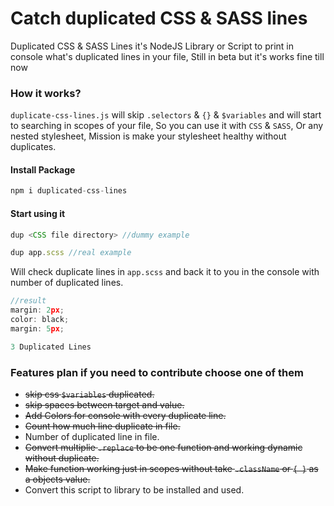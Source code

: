 # Catch duplicated CSS & SASS lines
Duplicated CSS & SASS Lines it's NodeJS Library or Script to print in console what's duplicated lines in your file, Still in beta but it's works fine till now

### How it works?
`duplicate-css-lines.js` will skip `.selectors` & `{}` & `$variables` and will start to searching in scopes of your file, So you can use it with `CSS` & `SASS`, Or any nested stylesheet, Mission is make your stylesheet healthy without duplicates.

#### Install Package
```js
npm i duplicated-css-lines
```

#### Start using it

```js
dup <CSS file directory> //dummy example

dup app.scss //real example
```
Will check duplicate lines in `app.scss` and back it to you in the console with number of duplicated lines.

```js
//result
margin: 2px;
color: black;
margin: 5px;

3 Duplicated Lines
```

### Features plan if you need to contribute choose one of them 
- <s>skip css `$variables` duplicated.</s>
- <s>skip spaces between target and value.</s>
- <s>Add Colors for console with every duplicate line.</s>
- <s>Count how much line duplicate in file.</s>
- Number of duplicated line in file.
- <s>Convert multiplie `.replace` to be one function and working dynamic without duplicate.</s>
- <s>Make function working just in scopes without take `.className` or `{ }` as a objects value.</s>
- Convert this script to library to be installed and used.